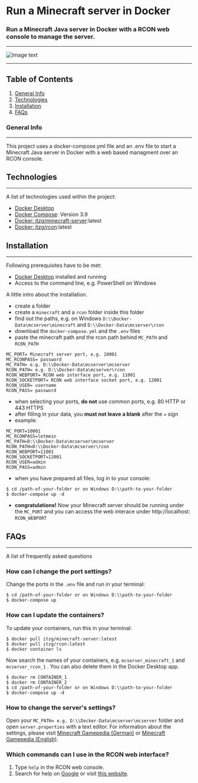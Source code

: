 # Run a Minecraft server in Docker

### Run a Minecraft Java server in Docker with a RCON web console to manage the server.
***
![Image text](https://www.minecraft.net/etc.clientlibs/minecraft/clientlibs/main/resources/img/header/logo.png)
***
## Table of Contents
1. [General Info](#general-info)
2. [Technologies](#technologies)
3. [Installation](#installation)
4. [FAQs](#faqs)

### General Info
***
This project uses a docker-compose.yml file and an .env file to start a Minecraft Java server in Docker with a web based managment over an RCON console.



## Technologies
***
A list of technologies used within the project:
* [Docker Desktop](https://www.docker.com/get-started)
* [Docker Compose](https://docs.docker.com/compose/): Version 3.9
* [Docker: itzg/minecraft-server](https://hub.docker.com/r/itzg/minecraft-server):latest
* [Docker: itzg/rcon](https://hub.docker.com/r/itzg/rcon):latest

## Installation
***
Following prerequisites have to be met:
* [Docker Desktop](https://www.docker.com/get-started) installed and running
* Access to the command line, e.g. PowerShell on Windows

A little intro about the installation. 
* create a folder
* create a ```minecraft``` and a ```rcon``` folder inside this folder
* find out the paths, e.g. on Windows ```D:\\Docker-Data\mcserver\minecraft``` and ```D:\\Docker-Data\mcserver\rcon```
* download the ```docker-compose.yml``` and the ```.env``` files
* paste the minecraft path and the rcon path behind ```MC_PATH``` and ```RCON_PATH```

```
MC_PORT= Minecraft server port, e.g. 10001
MC_RCONPASS= password
MC_PATH= e.g. D:\\Docker-Data\mcserver\mcserver
RCON_PATH= e.g. D:\\Docker-Data\mcserver\rcon
RCON_WEBPORT= RCON web interface port, e.g. 11001
RCON_SOCKETPORT= RCON web interface socket port, e.g. 12001
RCON_USER= username
RCON_PASS= password
```
* when selecting your ports, **do not** use common ports, e.g. 80 HTTP or 443 HTTPS
* after filling in your data, you **must not leave a blank** after the ```=``` sign
* example:
```
MC_PORT=10001
MC_RCONPASS=letmein
MC_PATH=D:\\Docker-Data\mcserver\mcserver
RCON_PATH=D:\\Docker-Data\mcserver\rcon
RCON_WEBPORT=11001
RCON_SOCKETPORT=12001
RCON_USER=admin
RCON_PASS=admin
```
* when you have prepared all files, log in to your console:
```
$ cd /path-of-your-folder or on Windows D:\\path-to-your-folder
$ docker-compose up -d
```
* **congratulations!** Now your Minecraft server should be running under the ```MC_PORT``` and you can access the web interace under http://localhost: ```RCON_WEBPORT```

## FAQs
***
A list of frequently asked questions

### How can I change the port settings?
Change the ports in the ```.env``` file and run in your terminal:
```
$ cd /path-of-your-folder or on Windows D:\\path-to-your-folder
$ docker-compose up
```
### How can I update the containers?
To update your containers, run this in your terminal:
```
$ docker pull itzg/minecraft-server:latest
$ docker pull itzg/rcon:latest
$ docker container ls
```
Now search the names of your containers, e.g. ```mcserver_minecraft_1``` and ```mcserver_rcon_1``` . You can also delete them in the Docker Desktop app.
```
$ docker rm CONTAINER_1
$ docker rm CONTAINER_2
$ cd /path-of-your-folder or on Windows D:\\path-to-your-folder
$ docker-compose up -d
```
### How to change the server's settings?
Open your ```MC_PATH= e.g. D:\\Docker-Data\mcserver\mcserver``` folder and open ```server.properties``` with a text editor. For information about the settings, please visit [Minecraft Gamepedia (German)](https://minecraft-de.gamepedia.com/Server.properties) or [Minecraft Gamepedia (English)](https://minecraft.gamepedia.com/Server.properties).

### Which commands can I use in the RCON web interface?
1. Type ```help``` in the RCON web console.
2. Search for help on [Google](https://google.com) or visit [this website](https://www.ign.com/wikis/minecraft/Admin_and_Server_Commands).
